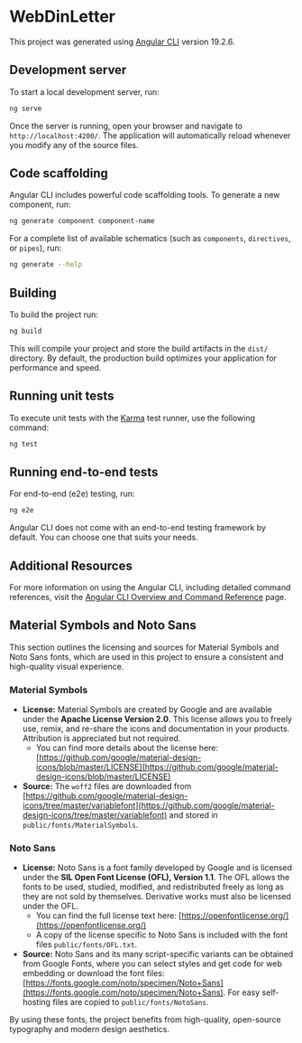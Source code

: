 # WebDinLetter

This project was generated using [Angular CLI](https://github.com/angular/angular-cli) version 19.2.6.

## Development server

To start a local development server, run:

```bash
ng serve
```

Once the server is running, open your browser and navigate to `http://localhost:4200/`. The application will automatically reload whenever you modify any of the source files.

## Code scaffolding

Angular CLI includes powerful code scaffolding tools. To generate a new component, run:

```bash
ng generate component component-name
```

For a complete list of available schematics (such as `components`, `directives`, or `pipes`), run:

```bash
ng generate --help
```

## Building

To build the project run:

```bash
ng build
```

This will compile your project and store the build artifacts in the `dist/` directory. By default, the production build optimizes your application for performance and speed.

## Running unit tests

To execute unit tests with the [Karma](https://karma-runner.github.io) test runner, use the following command:

```bash
ng test
```

## Running end-to-end tests

For end-to-end (e2e) testing, run:

```bash
ng e2e
```

Angular CLI does not come with an end-to-end testing framework by default. You can choose one that suits your needs.

## Additional Resources

For more information on using the Angular CLI, including detailed command references, visit the [Angular CLI Overview and Command Reference](https://angular.dev/tools/cli) page.

## Material Symbols and Noto Sans

This section outlines the licensing and sources for Material Symbols and Noto Sans fonts, which are used in this project to ensure a consistent and high-quality visual experience.

### Material Symbols

- **License:** Material Symbols are created by Google and are available under the **Apache License Version 2.0**. This license allows you to freely use, remix, and re-share the icons and documentation in your products. Attribution is appreciated but not required.
  - You can find more details about the license here: [https://github.com/google/material-design-icons/blob/master/LICENSE](https://github.com/google/material-design-icons/blob/master/LICENSE)
- **Source:** The `woff2` files are downloaded from [https://github.com/google/material-design-icons/tree/master/variablefont](https://github.com/google/material-design-icons/tree/master/variablefont) and stored in `public/fonts/MaterialSymbols`.

### Noto Sans

- **License:** Noto Sans is a font family developed by Google and is licensed under the **SIL Open Font License (OFL), Version 1.1**. The OFL allows the fonts to be used, studied, modified, and redistributed freely as long as they are not sold by themselves. Derivative works must also be licensed under the OFL.
  - You can find the full license text here: [https://openfontlicense.org/](https://openfontlicense.org/)
  - A copy of the license specific to Noto Sans is included with the font files `public/fonts/OFL.txt`.
- **Source:** Noto Sans and its many script-specific variants can be obtained from Google Fonts, where you can select styles and get code for web embedding or download the font files: [https://fonts.google.com/noto/specimen/Noto+Sans](https://fonts.google.com/noto/specimen/Noto+Sans). For easy self-hosting files are copied to `public/fonts/NotoSans`.

By using these fonts, the project benefits from high-quality, open-source typography and modern design aesthetics.
